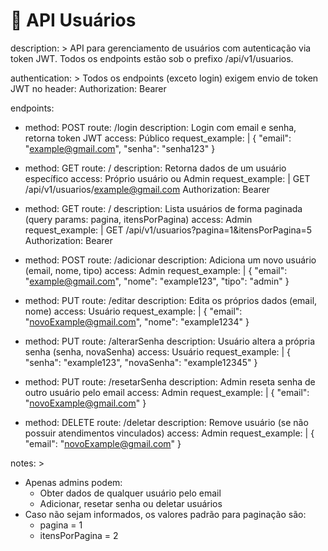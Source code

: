 # 📌 API Usuários

description: >
  API para gerenciamento de usuários com autenticação via token JWT.
  Todos os endpoints estão sob o prefixo /api/v1/usuarios.

authentication: >
  Todos os endpoints (exceto login) exigem envio de token JWT no header:
  Authorization: Bearer <token>

endpoints:
  - method: POST
    route: /login
    description: Login com email e senha, retorna token JWT
    access: Público
    request_example: |
      {
        "email": "example@gmail.com",
        "senha": "senha123"
      }
  
  - method: GET
    route: /<email>
    description: Retorna dados de um usuário específico
    access: Próprio usuário ou Admin
    request_example: |
      GET /api/v1/usuarios/example@gmail.com
      Authorization: Bearer <token>

  - method: GET
    route: /
    description: Lista usuários de forma paginada (query params: pagina, itensPorPagina)
    access: Admin
    request_example: |
      GET /api/v1/usuarios?pagina=1&itensPorPagina=5
      Authorization: Bearer <token>

  - method: POST
    route: /adicionar
    description: Adiciona um novo usuário (email, nome, tipo)
    access: Admin
    request_example: |
      {
        "email": "example@gmail.com",
        "nome": "example123",
        "tipo": "admin"
      }

  - method: PUT
    route: /editar
    description: Edita os próprios dados (email, nome)
    access: Usuário
    request_example: |
      {
        "email": "novoExample@gmail.com",
        "nome": "example1234"
      }

  - method: PUT
    route: /alterarSenha
    description: Usuário altera a própria senha (senha, novaSenha)
    access: Usuário
    request_example: |
      {
        "senha": "example123",
        "novaSenha": "example12345"
      }

  - method: PUT
    route: /resetarSenha
    description: Admin reseta senha de outro usuário pelo email
    access: Admin
    request_example: |
      {
        "email": "novoExample@gmail.com"
      }

  - method: DELETE
    route: /deletar
    description: Remove usuário (se não possuir atendimentos vinculados)
    access: Admin
    request_example: |
      {
        "email": "novoExample@gmail.com"
      }

notes: >
  - Apenas admins podem:
    - Obter dados de qualquer usuário pelo email
    - Adicionar, resetar senha ou deletar usuários
  - Caso não sejam informados, os valores padrão para paginação são:
    - pagina = 1
    - itensPorPagina = 2
